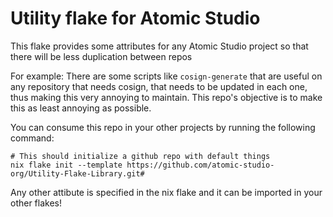 # Utility flake for Atomic Studio

This flake provides some attributes for any Atomic Studio project
so that there will be less duplication between repos

For example: There are some scripts like `cosign-generate`
that are useful on any repository that needs cosign,
that needs to be updated in each one, thus making this very annoying to maintain.
This repo's objective is to make this as least annoying as possible.

You can consume this repo in your other projects by running the following command:

```shell
# This should initialize a github repo with default things
nix flake init --template https://github.com/atomic-studio-org/Utility-Flake-Library.git#
```

Any other attibute is specified in the nix flake and it can be imported
in your other flakes!
